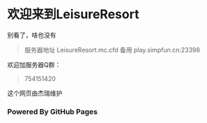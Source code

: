 # 欢迎来到LeisureResort

别看了，啥也没有


> 服务器地址    LeisureResort.mc.cfd
>      备用    play.simpfun.cn:23398

欢迎加服务器Q群： 

> 754151420


这个网页由杰瑞维护
### Powered By GitHub Pages
